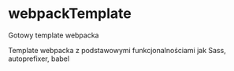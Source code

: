 # webpackTemplate
Gotowy template webpacka

Template webpacka z podstawowymi funkcjonalnościami jak Sass, autoprefixer, babel
